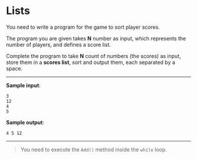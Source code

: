 # Lists

You need to write a program for the game to sort player scores.

The program you are given takes **N** number as input, which represents the number of players, and defines a score list.

Complete the program to take **N** count of numbers (the scores) as input, store them in a **scores list**, sort and output them, each separated by a space.

---

**Sample input**:  
```
3
12
4
5
```

**Sample output**:  
```
4 5 12
```

---

>You need to execute the `Add()` method inside the `while` loop.

